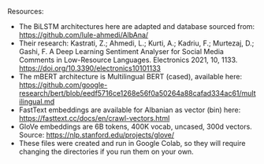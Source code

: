 Resources: 
- The BiLSTM architectures here are adapted and database sourced from: https://github.com/lule-ahmedi/AlbAna/
- Their research: Kastrati, Z.; Ahmedi, L.; Kurti, A.; Kadriu, F.; Murtezaj, D.; Gashi, F. A Deep Learning Sentiment Analyser for Social Media Comments in Low-Resource Languages. Electronics 2021, 10, 1133. https://doi.org/10.3390/electronics10101133
- The mBERT architecture is Multilingual BERT (cased), available here: https://github.com/google-research/bert/blob/eedf5716ce1268e56f0a50264a88cafad334ac61/multilingual.md
- FastText embeddings are available for Albanian as vector (bin) here: https://fasttext.cc/docs/en/crawl-vectors.html
- GloVe embeddings are 6B tokens, 400K vocab, uncased, 300d vectors. Source: https://nlp.stanford.edu/projects/glove/
- These files were created and run in Google Colab, so they will require changing the directories if you run them on your own.
